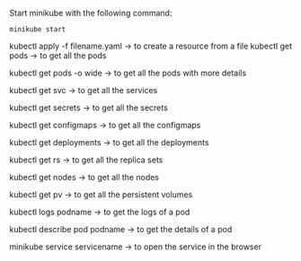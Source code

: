 
Start minikube with the following command:

```
minikube start
```


kubectl apply -f filename.yaml  -> to create a resource from a file 
kubectl get pods -> to get all the pods

kubectl get pods -o wide -> to get all the pods with more details


kubectl get svc -> to get all the services

kubectl get secrets -> to get all the secrets

kubectl get configmaps -> to get all the configmaps

kubectl get deployments -> to get all the deployments

kubectl get rs -> to get all the replica sets

kubectl get nodes -> to get all the nodes

kubectl get pv -> to get all the persistent volumes

kubectl logs podname -> to get the logs of a pod

kubectl describe pod podname -> to get the details of a pod


minikube service servicename -> to open the service in the browser